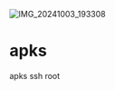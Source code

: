 ![IMG_20241003_193308](https://github.com/user-attachments/assets/c31cc39f-3432-4c9b-bc43-d62637732f8d)
# apks
apks ssh root

